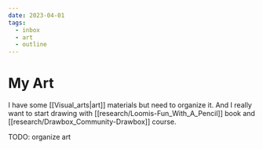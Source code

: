 ```yaml
---
date: 2023-04-01
tags:
  - inbox
  - art
  - outline
---
```


# My Art

I have some [[Visual_arts|art]] materials but need to organize it. And I really
want to start drawing with [[research/Loomis-Fun_With_A_Pencil]] book and
[[research/Drawbox_Community-Drawbox]] course.

TODO: organize art

